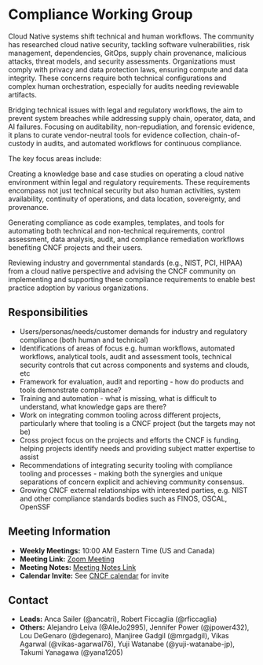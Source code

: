 # Compliance Working Group

Cloud Native systems shift technical and human workflows. The community has researched cloud native security, tackling software vulnerabilities, risk management, dependencies, GitOps, supply chain provenance, malicious attacks, threat models, and security assessments. Organizations must comply with privacy and data protection laws, ensuring compute and data integrity. These concerns require both technical configurations and complex human orchestration, especially for audits needing reviewable artifacts.

Bridging technical issues with legal and regulatory workflows, the aim to prevent system breaches while addressing supply chain, operator, data, and AI failures. Focusing on auditability, non-repudiation, and forensic evidence, it plans to curate vendor-neutral tools for evidence collection, chain-of-custody in audits, and automated workflows for continuous compliance.

The key focus areas include:

Creating a knowledge base and case studies on operating a cloud native environment within legal and regulatory requirements. These requirements encompass not just technical security but also human activities, system availability, continuity of operations, and data location, sovereignty, and provenance.

Generating compliance as code examples, templates, and tools for automating both technical and non-technical requirements, control assessment, data analysis, audit, and compliance remediation workflows benefiting CNCF projects and their users.

Reviewing industry and governmental standards (e.g., NIST, PCI, HIPAA) from a cloud native perspective and advising the CNCF community on implementing and supporting these compliance requirements to enable best practice adoption by various organizations.

## Responsibilities

- Users/personas/needs/customer demands for industry and regulatory compliance (both human and technical)
- Identifications of areas of focus e.g. human workflows, automated workflows, analytical tools, audit and assessment tools, technical security controls that cut across components and systems and clouds, etc
- Framework for evaluation, audit and reporting - how do products and tools demonstrate compliance?
- Training and automation - what is missing, what is difficult to understand, what knowledge gaps are there?
- Work on integrating common tooling across different projects, particularly where that tooling is a CNCF project (but the targets may not be)
- Cross project focus on the projects and efforts the CNCF is funding, helping projects identify needs and providing subject matter expertise to assist
- Recommendations of integrating security tooling with compliance tooling and processes - making both the synergies and unique separations of concern explicit and achieving community consensus.
- Growing CNCF external relationships with interested parties, e.g. NIST and other compliance standards bodies such as FINOS, OSCAL, OpenSSF

## Meeting Information

- **Weekly Meetings:** 10:00 AM Eastern Time (US and Canada)
- **Meeting Link:** [Zoom Meeting](https://zoom.us/j/92729235315?pwd=ZFIxU3RSanlVODh4a1g2SFdJOGpoZz09)
- **Meeting Notes:** [Meeting Notes Link](https://docs.google.com/document/d/1z9xvt-Z97j4CtEH1-nR9sMWul7jQkUi_fNY7BdMPgxM/edit#heading=h.88owgl3gm8w4)
- **Calendar Invite:** See [CNCF calendar](https://calendar.google.com/calendar/u/0/embed?src=0b8u5el8ta4s93t2cm72tuvhhk@group.calendar.google.com&ctz=America/Los_Angeles) for invite

## Contact

- **Leads:** Anca Sailer (@ancatri), Robert Ficcaglia (@rficcaglia)
- **Others:** Alejandro Leiva (@AleJo2995), Jennifer Power (@jpower432), Lou DeGenaro (@degenaro), Manjiree Gadgil (@mrgadgil), Vikas Agarwal (@vikas-agarwal76), Yuji Watanabe (@yuji-watanabe-jp), Takumi Yanagawa (@yana1205)

